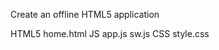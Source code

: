 Create an offline HTML5 application

HTML5
    home.html
JS
    app.js
    sw.js
CSS
    style.css
    
